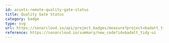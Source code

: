 ```yaml
---
id: assets-remote-quality-gate-status
title: Quality Gate Status
category: badge
type: svg
url: https://sonarcloud.io/api/project_badges/measure?project=badatt_tidy-ui&metric=alert_status
reference: https://sonarcloud.io/summary/new_code?id=badatt_tidy-ui
---
```


